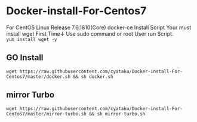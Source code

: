# Docker-install-For-Centos7
For CentOS Linux Release 7.6.1810(Core) docker-ce Install Script
Your must install wget First Time↓ Use sudo command or root User run Script.  
`yum install wget -y`  
## GO Install 
`wget https://raw.githubusercontent.com/cyataku/Docker-install-For-Centos7/master/docker.sh && sh docker.sh`

## mirror Turbo
`wget https://raw.githubusercontent.com/cyataku/Docker-install-For-Centos7/master/mirror-turbo.sh && sh mirror-turbo.sh`
